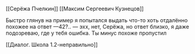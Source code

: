 [[Серёжа Пчелкин]] 
[[Максим Сергеевич Кузнецов]]

Быстро глянув на пример я попытался выдать что-то хоть отдалённо похожее на ответ
—42?..
— эхх, нет, Серёжа, но ответ близко, я даже подозреваю, где у тебя ошибка. Ты минус похоже пропустил 

[[Диалог. Школа 1.2-неправильно]]

